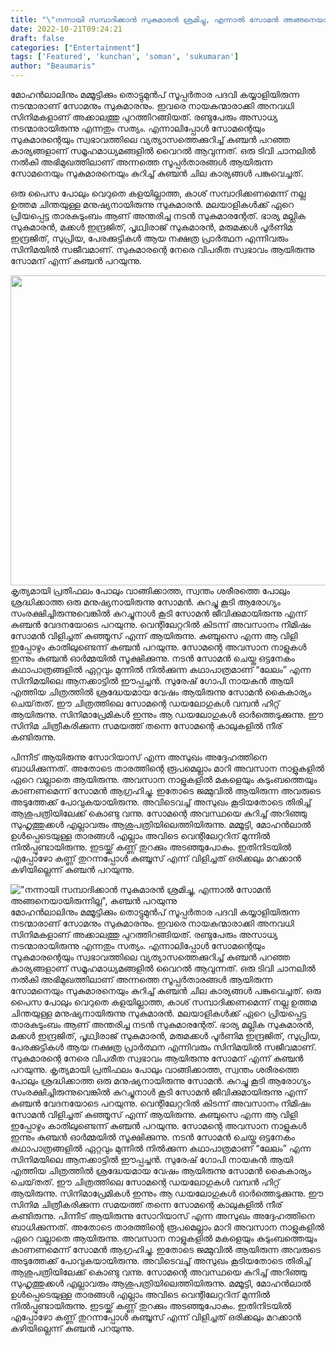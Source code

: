 ```yaml
---
title: "\"നന്നായി സമ്പാദിക്കാൻ സുകുമാരൻ ശ്രമിച്ചു, എന്നാൽ സോമൻ അങ്ങനെയായിരുന്നില്ല\", കുഞ്ചൻ പറയുന്നു"
date: 2022-10-21T09:24:21
draft: false
categories: ["Entertainment"]
tags: ['Featured', 'kunchan', 'soman', 'sukumaran']
author: "Beaumaris"
---
```


മോഹൻലാലിനും മമ്മൂട്ടിക്കും തൊട്ടുമുൻപ് സൂപ്പർതാര പദവി കയ്യാളിയിരുന്ന നടന്മാരാണ് സോമനും സുകുമാരനും. ഇവരെ നായകന്മാരാക്കി അനവധി സിനിമകളാണ് അക്കാലത്തു പുറത്തിറങ്ങിയത്. രണ്ടുപേരും അസാധ്യ നടന്മാരായിരുന്നു എന്നതും സത്യം. എന്നാലിപ്പോൾ സോമന്റെയും സുകുമാരന്റെയും സ്വഭാവത്തിലെ വ്യത്യാസത്തെക്കുറിച്ച് കുഞ്ചൻ പറഞ്ഞ കാര്യങ്ങളാണ് സമൂഹമാധ്യമങ്ങളിൽ വൈറൽ ആവുന്നത്. ഒരു ടിവി ചാനലിൽ നൽകി അഭിമുഖത്തിലാണ് അന്നത്തെ സൂപ്പർതാരങ്ങൾ ആയിരുന്ന സോമനെയും സുകുമാരനെയും കുറിച്ച് കുഞ്ചൻ ചില കാര്യങ്ങൾ പങ്കുവെച്ചത്.

ഒരു പൈസ പോലും വെറുതെ കളയില്ലാത്ത, കാശ് സമ്പാദിക്കണമെന്ന് നല്ല ഉത്തമ ചിന്തയുള്ള മനുഷ്യനായിരുന്നു സുകുമാരൻ. മലയാളികൾക്ക് ഏറെ പ്രിയപ്പെട്ട താരകുടുംബം ആണ് അന്തരിച്ച നടൻ സുകുമാരന്റേത്. ഭാര്യ മല്ലിക സുകുമാരൻ, മക്കൾ ഇന്ദ്രജിത്, പൃഥ്വിരാജ് സുകുമാരൻ, മരുമക്കൾ പൂർണിമ ഇന്ദ്രജിത്, സുപ്രിയ, പേരക്കുട്ടികൾ ആയ നക്ഷത്ര പ്രാർത്ഥന എന്നിവരും സിനിമയിൽ സജീവമാണ്. സുകുമാരന്റെ നേരെ വിപരീത സ്വഭാവം ആയിരുന്നു സോമന് എന്ന് കുഞ്ചൻ പറയുന്നു.

<img class="wp-image-355585 aligncenter" src="https://cdn.boolokam.com/articles/2022/10/r2rtttyyy.jpg" alt="" width="786" height="496" />കൃത്യമായി പ്രതിഫലം പോലും വാങ്ങിക്കാത്ത, സ്വന്തം ശരീരത്തെ പോലും ശ്രദ്ധിക്കാത്ത ഒരു മനുഷ്യനായിരുന്നു സോമൻ. കുറച്ചു കൂടി ആരോഗ്യം സംരക്ഷിച്ചിരുന്നുവെങ്കിൽ കുറച്ചുനാൾ കൂടി സോമൻ ജീവിക്കുമായിരുന്നു എന്ന് കുഞ്ചൻ വേദനയോടെ പറയുന്നു. വെന്റിലേറ്ററിൽ കിടന്ന് അവസാനം നിമിഷം സോമൻ വിളിച്ചത് കുഞ്ഞൂസ് എന്ന് ആയിരുന്നു. കുഞ്ചുസെ എന്ന ആ വിളി ഇപ്പോഴും കാതിലുണ്ടെന്ന് കുഞ്ചൻ പറയുന്നു. സോമന്റെ അവസാന നാളുകൾ ഇന്നും കുഞ്ചൻ ഓർമ്മയിൽ സൂക്ഷിക്കുന്നു. നടൻ സോമൻ ചെയ്ത ഒട്ടനേകം കഥാപാത്രങ്ങളിൽ ഏറ്റവും മുന്നിൽ നിൽക്കുന്ന കഥാപാത്രമാണ് “ലേലം” എന്ന സിനിമയിലെ ആനക്കാട്ടിൽ ഈപ്പച്ചൻ. സുരേഷ് ഗോപി നായകൻ ആയി എത്തിയ ചിത്രത്തിൽ ശ്രദ്ധേയമായ വേഷം ആയിരുന്നു സോമൻ കൈകാര്യം ചെയ്‌തത്‌. ഈ ചിത്രത്തിലെ സോമന്റെ ഡയലോഗുകൾ വമ്പൻ ഹിറ്റ് ആയിരുന്നു. സിനിമാപ്രേമികൾ ഇന്നും ആ ഡയലോഗുകൾ ഓർത്തെടുക്കുന്നു. ഈ സിനിമ ചിത്രീകരിക്കുന്ന സമയത്ത് തന്നെ സോമന്റെ കാലുകളിൽ നീര് കണ്ടിരുന്നു.

പിന്നീട് ആയിരുന്നു സോറിയാസ് എന്ന അസുഖം അദ്ദേഹത്തിനെ ബാധിക്കുന്നത്. അതോടെ താരത്തിന്റെ രൂപമെല്ലാം മാറി അവസാന നാളുകളിൽ ഏറെ വല്ലാതെ ആയിരുന്നു. അവസാന നാളുകളിൽ മകളെയും കുടുംബത്തെയും കാണണമെന്ന് സോമൻ ആഗ്രഹിച്ചു. ഇതോടെ ജമ്മുവിൽ ആയിരുന്ന അവരുടെ അടുത്തേക്ക് പോവുകയായിരുന്നു. അവിടെവച്ച് അസുഖം കൂടിയതോടെ തിരിച്ച് ആശുപത്രിയിലേക്ക് കൊണ്ടു വന്നു. സോമന്റെ അവസ്ഥയെ കുറിച്ച് അറിഞ്ഞു സുഹൃത്തുക്കൾ എല്ലാവരും ആശുപത്രിയിലെത്തിയിരുന്നു. മമ്മൂട്ടി, മോഹൻലാൽ ഉൾപ്പെടെയുള്ള താരങ്ങൾ എല്ലാം അവിടെ വെന്റിലേറ്ററിന് മുന്നിൽ നിൽപ്പുണ്ടായിരുന്നു. ഇടയ്ക്ക് കണ്ണ് തുറക്കും അടഞ്ഞുപോകും. ഇതിനിടയിൽ എപ്പോഴോ കണ്ണ് തുറന്നപ്പോൾ കുഞ്ചൂസ് എന്ന് വിളിച്ചത് ഒരിക്കലും മറക്കാൻ കഴിയില്ലെന്ന് കുഞ്ചൻ പറയുന്നു.


!["നന്നായി സമ്പാദിക്കാൻ സുകുമാരൻ ശ്രമിച്ചു, എന്നാൽ സോമൻ അങ്ങനെയായിരുന്നില്ല", കുഞ്ചൻ പറയുന്നു](https://cdn.boolokam.com/articles/2022/10/r2rtttyyy.jpg)മോഹൻലാലിനും മമ്മൂട്ടിക്കും തൊട്ടുമുൻപ് സൂപ്പർതാര പദവി കയ്യാളിയിരുന്ന നടന്മാരാണ് സോമനും സുകുമാരനും. ഇവരെ നായകന്മാരാക്കി അനവധി സിനിമകളാണ് അക്കാലത്തു പുറത്തിറങ്ങിയത്. രണ്ടുപേരും അസാധ്യ നടന്മാരായിരുന്നു എന്നതും സത്യം. എന്നാലിപ്പോൾ സോമന്റെയും സുകുമാരന്റെയും സ്വഭാവത്തിലെ വ്യത്യാസത്തെക്കുറിച്ച് കുഞ്ചൻ പറഞ്ഞ കാര്യങ്ങളാണ് സമൂഹമാധ്യമങ്ങളിൽ വൈറൽ ആവുന്നത്. ഒരു ടിവി ചാനലിൽ നൽകി അഭിമുഖത്തിലാണ് അന്നത്തെ സൂപ്പർതാരങ്ങൾ ആയിരുന്ന സോമനെയും സുകുമാരനെയും കുറിച്ച് കുഞ്ചൻ ചില കാര്യങ്ങൾ പങ്കുവെച്ചത്. ഒരു പൈസ പോലും വെറുതെ കളയില്ലാത്ത, കാശ് സമ്പാദിക്കണമെന്ന് നല്ല ഉത്തമ ചിന്തയുള്ള മനുഷ്യനായിരുന്നു സുകുമാരൻ. മലയാളികൾക്ക് ഏറെ പ്രിയപ്പെട്ട താരകുടുംബം ആണ് അന്തരിച്ച നടൻ സുകുമാരന്റേത്. ഭാര്യ മല്ലിക സുകുമാരൻ, മക്കൾ ഇന്ദ്രജിത്, പൃഥ്വിരാജ് സുകുമാരൻ, മരുമക്കൾ പൂർണിമ ഇന്ദ്രജിത്, സുപ്രിയ, പേരക്കുട്ടികൾ ആയ നക്ഷത്ര പ്രാർത്ഥന എന്നിവരും സിനിമയിൽ സജീവമാണ്. സുകുമാരന്റെ നേരെ വിപരീത സ്വഭാവം ആയിരുന്നു സോമന് എന്ന് കുഞ്ചൻ പറയുന്നു. കൃത്യമായി പ്രതിഫലം പോലും വാങ്ങിക്കാത്ത, സ്വന്തം ശരീരത്തെ പോലും ശ്രദ്ധിക്കാത്ത ഒരു മനുഷ്യനായിരുന്നു സോമൻ. കുറച്ചു കൂടി ആരോഗ്യം സംരക്ഷിച്ചിരുന്നുവെങ്കിൽ കുറച്ചുനാൾ കൂടി സോമൻ ജീവിക്കുമായിരുന്നു എന്ന് കുഞ്ചൻ വേദനയോടെ പറയുന്നു. വെന്റിലേറ്ററിൽ കിടന്ന് അവസാനം നിമിഷം സോമൻ വിളിച്ചത് കുഞ്ഞൂസ് എന്ന് ആയിരുന്നു. കുഞ്ചുസെ എന്ന ആ വിളി ഇപ്പോഴും കാതിലുണ്ടെന്ന് കുഞ്ചൻ പറയുന്നു. സോമന്റെ അവസാന നാളുകൾ ഇന്നും കുഞ്ചൻ ഓർമ്മയിൽ സൂക്ഷിക്കുന്നു. നടൻ സോമൻ ചെയ്ത ഒട്ടനേകം കഥാപാത്രങ്ങളിൽ ഏറ്റവും മുന്നിൽ നിൽക്കുന്ന കഥാപാത്രമാണ് “ലേലം” എന്ന സിനിമയിലെ ആനക്കാട്ടിൽ ഈപ്പച്ചൻ. സുരേഷ് ഗോപി നായകൻ ആയി എത്തിയ ചിത്രത്തിൽ ശ്രദ്ധേയമായ വേഷം ആയിരുന്നു സോമൻ കൈകാര്യം ചെയ്‌തത്‌. ഈ ചിത്രത്തിലെ സോമന്റെ ഡയലോഗുകൾ വമ്പൻ ഹിറ്റ് ആയിരുന്നു. സിനിമാപ്രേമികൾ ഇന്നും ആ ഡയലോഗുകൾ ഓർത്തെടുക്കുന്നു. ഈ സിനിമ ചിത്രീകരിക്കുന്ന സമയത്ത് തന്നെ സോമന്റെ കാലുകളിൽ നീര് കണ്ടിരുന്നു. പിന്നീട് ആയിരുന്നു സോറിയാസ് എന്ന അസുഖം അദ്ദേഹത്തിനെ ബാധിക്കുന്നത്. അതോടെ താരത്തിന്റെ രൂപമെല്ലാം മാറി അവസാന നാളുകളിൽ ഏറെ വല്ലാതെ ആയിരുന്നു. അവസാന നാളുകളിൽ മകളെയും കുടുംബത്തെയും കാണണമെന്ന് സോമൻ ആഗ്രഹിച്ചു. ഇതോടെ ജമ്മുവിൽ ആയിരുന്ന അവരുടെ അടുത്തേക്ക് പോവുകയായിരുന്നു. അവിടെവച്ച് അസുഖം കൂടിയതോടെ തിരിച്ച് ആശുപത്രിയിലേക്ക് കൊണ്ടു വന്നു. സോമന്റെ അവസ്ഥയെ കുറിച്ച് അറിഞ്ഞു സുഹൃത്തുക്കൾ എല്ലാവരും ആശുപത്രിയിലെത്തിയിരുന്നു. മമ്മൂട്ടി, മോഹൻലാൽ ഉൾപ്പെടെയുള്ള താരങ്ങൾ എല്ലാം അവിടെ വെന്റിലേറ്ററിന് മുന്നിൽ നിൽപ്പുണ്ടായിരുന്നു. ഇടയ്ക്ക് കണ്ണ് തുറക്കും അടഞ്ഞുപോകും. ഇതിനിടയിൽ എപ്പോഴോ കണ്ണ് തുറന്നപ്പോൾ കുഞ്ചൂസ് എന്ന് വിളിച്ചത് ഒരിക്കലും മറക്കാൻ കഴിയില്ലെന്ന് കുഞ്ചൻ പറയുന്നു.
